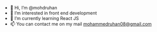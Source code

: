 - 👋 Hi, I’m @mohdruhan
- 👀 I’m interested in front end development
- 🌱 I’m currently learning React JS
- 📫 You can contact me on my mail mohammedruhan08@gmail.com

<!---
mohdruhan/mohdruhan is a ✨ special ✨ repository because its `README.md` (this file) appears on your GitHub profile.
You can click the Preview link to take a look at your changes.
--->
